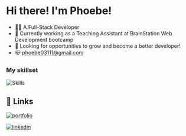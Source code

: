 

# Hi there! I'm Phoebe! 
- 👩‍💻 A Full-Stack Developer
- 💼 Currently working as a Teaching Assistant at BrainStation Web Development bootcamp
- 🙌 Looking for opportunities to grow and become a better developer!
- 📪 phoebe03111@gmail.com

### My skillset
![Skills](https://skillicons.dev/icons?i=html,css,sass,js,react,nodejs,express,mysql,git,figma)

## 🔗 Links
[![portfolio](https://img.shields.io/badge/my_portfolio-000?style=for-the-badge&logo=ko-fi&logoColor=white)](https://phoebechang.dev)

[![linkedin](https://img.shields.io/badge/linkedin-0A66C2?style=for-the-badge&logo=linkedin&logoColor=white)](https://www.linkedin.com/in/phoebe--chang/)


